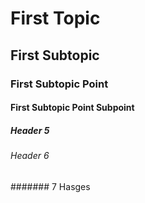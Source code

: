 # First Topic
## First Subtopic
### First Subtopic Point
#### First Subtopic Point Subpoint
##### Header 5
###### Header 6
####### 7 Hasges
